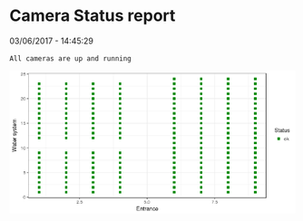 Camera Status report
================
03/06/2017 - 14:45:29

    All cameras are up and running

![](camreport_files/figure-markdown_github/unnamed-chunk-2-1.png)
